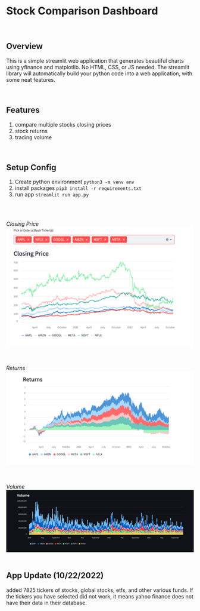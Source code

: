 Stock Comparison Dashboard
===========================



<br>

Overview
---------
This is a simple streamlit web application that generates beautiful charts <br>
using yfinance and matplotlib. No HTML, CSS, or JS needed. The streamlit <br>
library will automatically build your python code into a web application, with some neat features. 






<br>

Features
-----------
1. compare multiple stocks closing prices
2. stock returns
3. trading volume



<br>

Setup Config
-------------
1. Create python environment `python3 -m venv env`
2. install packages `pip3 install -r requirements.txt`
3. run app `streamlit run app.py`

<br>

<br><i>Closing Price</i>
<img src="./imgs/close.png"
     alt="example-energy"
     style="float: left; margin-right: 10px; margin-bottom: 50px;" />


<br>

<br><i>Returns</i>
<img src="./imgs/returns.png"
     alt="example-energy"
     style="float: left; margin-right: 10px; margin-bottom: 50px;" />


<br>

<br><i>Volume</i>
<img src="./imgs/volume.png"
     alt="example-energy"
     style="float: left; margin-right: 10px; margin-bottom: 50px;" />


<br>




<br>

## App Update (10/22/2022)

added 7825 tickers of stocks, global stocks, etfs, and other various funds. If the tickers you have selected did not work, it means yahoo finance
does not have their data in their database.

<br>